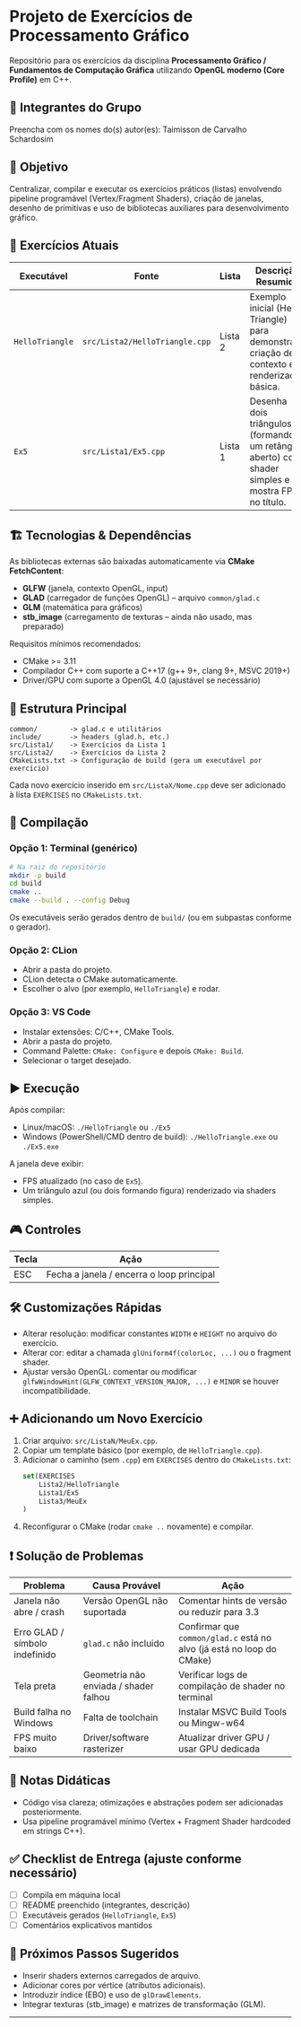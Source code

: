# Projeto de Exercícios de Processamento Gráfico

Repositório para os exercícios da disciplina **Processamento Gráfico / Fundamentos de Computação Gráfica** utilizando **OpenGL moderno (Core Profile)** em C++.

## 👥 Integrantes do Grupo
Preencha com os nomes do(s) autor(es):
Taimisson de Carvalho Schardosim

## 🎯 Objetivo
Centralizar, compilar e executar os exercícios práticos (listas) envolvendo pipeline programável (Vertex/Fragment Shaders), criação de janelas, desenho de primitivas e uso de bibliotecas auxiliares para desenvolvimento gráfico.

## 🧩 Exercícios Atuais
| Executável | Fonte | Lista | Descrição Resumida |
|-----------|-------|-------|--------------------|
| `HelloTriangle` | `src/Lista2/HelloTriangle.cpp` | Lista 2 | Exemplo inicial (Hello Triangle) para demonstrar criação de contexto e renderização básica. |
| `Ex5` | `src/Lista1/Ex5.cpp` | Lista 1 | Desenha dois triângulos (formando um retângulo aberto) com shader simples e mostra FPS no título. |

## 🏗️ Tecnologias & Dependências
As bibliotecas externas são baixadas automaticamente via **CMake FetchContent**:
- **GLFW** (janela, contexto OpenGL, input)
- **GLAD** (carregador de funções OpenGL) – arquivo `common/glad.c`
- **GLM** (matemática para gráficos)
- **stb_image** (carregamento de texturas – ainda não usado, mas preparado)

Requisitos mínimos recomendados:
- CMake >= 3.11
- Compilador C++ com suporte a C++17 (g++ 9+, clang 9+, MSVC 2019+)
- Driver/GPU com suporte a OpenGL 4.0 (ajustável se necessário)

## 📂 Estrutura Principal
```
common/        -> glad.c e utilitários
include/       -> headers (glad.h, etc.)
src/Lista1/    -> Exercícios da Lista 1
src/Lista2/    -> Exercícios da Lista 2
CMakeLists.txt -> Configuração de build (gera um executável por exercício)
```
Cada novo exercício inserido em `src/ListaX/Nome.cpp` deve ser adicionado à lista `EXERCISES` no `CMakeLists.txt`.

## 🔧 Compilação
### Opção 1: Terminal (genérico)
```bash
# Na raiz do repositório
mkdir -p build
cd build
cmake ..
cmake --build . --config Debug
```
Os executáveis serão gerados dentro de `build/` (ou em subpastas conforme o gerador).

### Opção 2: CLion
- Abrir a pasta do projeto.
- CLion detecta o CMake automaticamente.
- Escolher o alvo (por exemplo, `HelloTriangle`) e rodar.

### Opção 3: VS Code
- Instalar extensões: C/C++, CMake Tools.
- Abrir a pasta do projeto.
- Command Palette: `CMake: Configure` e depois `CMake: Build`.
- Selecionar o target desejado.

## ▶️ Execução
Após compilar:
- Linux/macOS: `./HelloTriangle` ou `./Ex5`
- Windows (PowerShell/CMD dentro de build): `./HelloTriangle.exe` ou `./Ex5.exe`

A janela deve exibir:
- FPS atualizado (no caso de `Ex5`).
- Um triângulo azul (ou dois formando figura) renderizado via shaders simples.

## 🎮 Controles
| Tecla | Ação |
|-------|------|
| ESC   | Fecha a janela / encerra o loop principal |

## 🛠️ Customizações Rápidas
- Alterar resolução: modificar constantes `WIDTH` e `HEIGHT` no arquivo do exercício.
- Alterar cor: editar a chamada `glUniform4f(colorLoc, ...)` ou o fragment shader.
- Ajustar versão OpenGL: comentar ou modificar `glfwWindowHint(GLFW_CONTEXT_VERSION_MAJOR, ...)` e `MINOR` se houver incompatibilidade.

## ➕ Adicionando um Novo Exercício
1. Criar arquivo: `src/ListaN/MeuEx.cpp`.
2. Copiar um template básico (por exemplo, de `HelloTriangle.cpp`).
3. Adicionar o caminho (sem `.cpp`) em `EXERCISES` dentro do `CMakeLists.txt`:
   ```cmake
   set(EXERCISES
       Lista2/HelloTriangle
       Lista1/Ex5
       Lista3/MeuEx
   )
   ```
4. Reconfigurar o CMake (rodar `cmake ..` novamente) e compilar.

## ❗ Solução de Problemas
| Problema | Causa Provável | Ação |
|----------|----------------|------|
| Janela não abre / crash | Versão OpenGL não suportada | Comentar hints de versão ou reduzir para 3.3 |
| Erro GLAD / símbolo indefinido | `glad.c` não incluido | Confirmar que `common/glad.c` está no alvo (já está no loop do CMake) |
| Tela preta | Geometria não enviada / shader falhou | Verificar logs de compilação de shader no terminal |
| Build falha no Windows | Falta de toolchain | Instalar MSVC Build Tools ou Mingw-w64 |
| FPS muito baixo | Driver/software rasterizer | Atualizar driver GPU / usar GPU dedicada |

## 📄 Notas Didáticas
- Código visa clareza; otimizações e abstrações podem ser adicionadas posteriormente.
- Usa pipeline programável mínimo (Vertex + Fragment Shader hardcoded em strings C++).

## ✅ Checklist de Entrega (ajuste conforme necessário)
- [ ] Compila em máquina local
- [ ] README preenchido (integrantes, descrição)
- [ ] Executáveis gerados (`HelloTriangle`, `Ex5`)
- [ ] Comentários explicativos mantidos

## 📌 Próximos Passos Sugeridos
- Inserir shaders externos carregados de arquivo.
- Adicionar cores por vértice (atributos adicionais).
- Introduzir índice (EBO) e uso de `glDrawElements`.
- Integrar texturas (stb_image) e matrizes de transformação (GLM).

---

